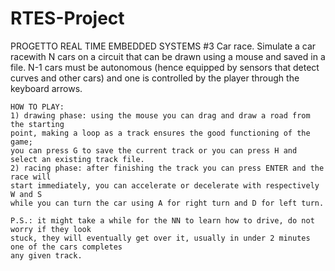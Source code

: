 # RTES-Project
PROGETTO REAL TIME EMBEDDED SYSTEMS #3
	Car​ ​race.​ ​Simulate​ ​a​ ​car​ ​race​ ​with​ ​N​ ​cars​ ​on​ ​a​ ​circuit​ ​that​ ​can​ ​be​ ​drawn​ ​using​ ​a
	mouse​ ​and​ ​saved​ ​in​ ​a​ ​file.​ ​N-1​ ​cars​ ​must​ ​be​ ​autonomous​ ​(hence​ ​equipped​ ​by
	sensors​ ​that​ ​detect​ ​curves​ ​and​ ​other​ ​cars)​ ​and​ ​one​ ​is​ ​controlled​ ​by​ ​the​ ​player
	through​ ​the​ ​keyboard​ ​arrows.

	HOW TO PLAY:
	1) drawing phase: using the mouse you can drag and draw a road from the starting
	point, making a loop as a track ensures the good functioning of the game; 
	you can press G to save the current track or you can press H and select an existing track file.
	2) racing phase: after finishing the track you can press ENTER and the race will 
	start immediately, you can accelerate or decelerate with respectively W and S 
	while you can turn the car using A for right turn and D for left turn.

	P.S.: it might take a while for the NN to learn how to drive, do not worry if they look
	stuck, they will eventually get over it, usually in under 2 minutes one of the cars completes
	any given track.
